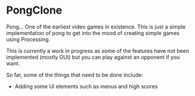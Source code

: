 # PongClone

Pong... One of the earliest video games in existence.  This is just a simple implementation of pong to get 
into the mood of creating simple games using Processing.

This is currently a work in progress as some of the features have not been implemented (mostly GUI) but you can play against an opponent if you want. 

So far, some of the things that need to be done include: 
* Adding some UI elements such as menus and high scores
